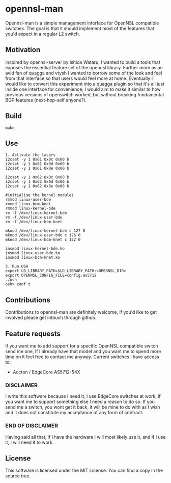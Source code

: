 # opennsl-man
Opennsl-man is a simple management interface for OpenNSL compatible switches.
The goal is that it should implement most of the features that you'd expect in a regular L2 switch.

## Motivation
Inspired by opennsl-server by Ishida Wataru, I wanted to build a tools that exposes the essential feature set of the opennsl library. Further more as an avid fan of quagga and vtysh I wanted to borrow some of the look and feel from that interface so that users would feel more at home.
Eventually I would like to convert this experiment into a quagga plugin so that it's all just inside one interface for convenience; I would aim to make it similar to how previous versions of openswitch worked, but without breaking fundamental BGP features (next-hop-self anyone?).

## Build
    make

## Use
    1. Activate the lasers
    i2cset -y 1 0x61 0x0c 0x00 b
    i2cset -y 1 0x61 0x0d 0x00 b
    i2cset -y 1 0x61 0x0e 0x00 b

    i2cset -y 1 0x62 0x0c 0x00 b
    i2cset -y 1 0x62 0x0d 0x00 b
    i2cset -y 1 0x62 0x0e 0x00 b
    
    #initialise the kernel modules
    rmmod linux-user-bde
    rmmod linux-bcm-knet
    rmmod linux-kernel-bde
    rm -f /dev/linux-kernel-bde
    rm -f /dev/linux-user-bde
    rm -f /dev/linux-bcm-knet

    mknod /dev/linux-kernel-bde c 127 0
    mknod /dev/linux-user-bde c 126 0
    mknod /dev/linux-bcm-knet c 122 0

    insmod linux-kernel-bde.ko
    insmod linux-user-bde.ko
    insmod linux-bcm-knet.ko
    
    3. Run OSH
    export LD_LIBRARY_PATH=$LD_LIBRARY_PATH:<OPENNSL_DIR>
    export OPENNSL_CONFIG_FILE=config.as5712
    ./osh
    osh> conf t
    
## Contributions
Contributions to opennsl-man are definitely welcome, if you'd like to get involved please get intouch through github.

## Feature requests
If you want me to add support for a specific OpenNSL compatible switch send me one, If I already have that model and you want me to spend more time on it feel free to contact me anyway.
Current switches I have access to:

 - Accton / EdgeCore AS5712-54X

### DISCLAIMER
I write this software because I need it, I use EdgeCore switches at work, if you want me to support something else I need a reason to do so. If you send me a switch, you wont get it back, it will be mine to do with as I wish and it does not constitute my acceptance of any form of contract.
### END OF DISCLAIMER

Having said all that, if I have the hardware I will most likely use it, and if I use it, I will need it to work.
    
## License
This software is licensed under the MIT License. You can find a copy in the source tree.
